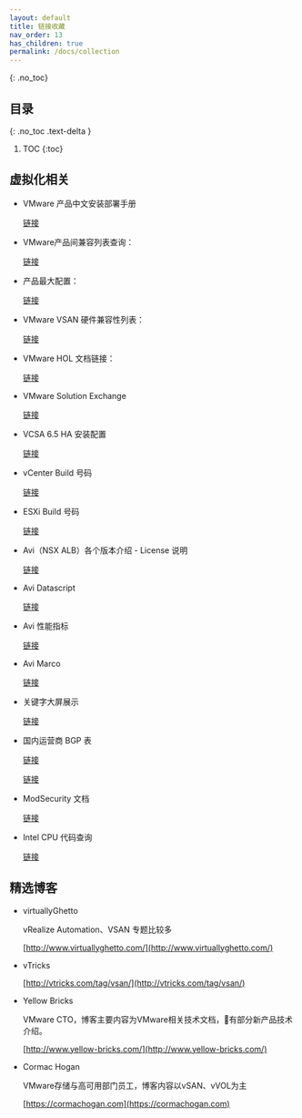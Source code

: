 ```yaml
---
layout: default
title: 链接收藏
nav_order: 13
has_children: true
permalink: /docs/collection
---
```



{: .no_toc}

## 目录

{: .no_toc .text-delta }


1. TOC
{:toc}
## 虚拟化相关



* VMware 产品中文安装部署手册

  [链接](https://docs.vmware.com/cn/)

* VMware产品间兼容列表查询：

  [链接](http://www.vmware.com/resources/compatibility/sim/interop_matrix.php#interop&2=&93=)

* 产品最大配置：

  [链接](https://configmax.vmware.com/guest)

* VMware VSAN 硬件兼容性列表：

  [链接](http://www.vmware.com/resources/compatibility/search.php?deviceCategory=vsan)

* VMware HOL 文档链接：

  [链接](http://docs.hol.vmware.com/)

* VMware Solution Exchange

  [链接](https://marketplace.vmware.com/vsx)

* VCSA 6.5 HA 安装配置

  [链接](https://esxsi.com/2016/11/22/vcsa65-ha/)

* vCenter Build 号码

  [链接](https://kb.vmware.com/s/article/2143838)
  
* ESXi Build 号码

  [链接](https://kb.vmware.com/s/article/2143832)
  
* Avi（NSX ALB）各个版本介绍 - License 说明

  [链接](https://avinetworks.com/docs/latest/nsx-alb-license-editions/)
  
* Avi Datascript 

  [链接](https://avinetworks.com/docs/latest/datascript-functions/)
  
* Avi 性能指标 

  [链接](https://avinetworks.com/docs/latest/nsx-alb-performance-datasheet/)

* Avi Marco

  [链接](https://avinetworks.com/docs/21.1/api-guide/macro.html)

* 关键字大屏展示

  [链接](https://www.menti.com/)

* 国内运营商 BGP 表

  [链接](https://bgp.space/)
  
  
  [链接](https://github.com/gaoyifan/china-operator-ip)
  
* ModSecurity 文档
  
  [链接](http://www.modsecurity.cn/practice/post/9.html)
  
* Intel CPU 代码查询
  
  [链接](https://en.wikipedia.org/wiki/List_of_Intel_CPU_microarchitectures)
  
  
## 精选博客

* virtuallyGhetto

  vRealize Automation、VSAN 专题比较多

  [http://www.virtuallyghetto.com/](http://www.virtuallyghetto.com/)

* vTricks

  [http://vtricks.com/tag/vsan/](http://vtricks.com/tag/vsan/)

* Yellow Bricks 

  VMware CTO，博客主要内容为VMware相关技术文档，有部分新产品技术介绍。

  [http://www.yellow-bricks.com/](http://www.yellow-bricks.com/)

* Cormac Hogan 

  VMware存储与高可用部门员工，博客内容以vSAN、vVOL为主

  [https://cormachogan.com](https://cormachogan.com)

